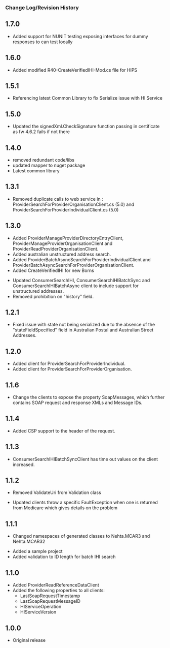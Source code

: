 ### Change Log/Revision History


1.7.0
------------------
* Added support for NUNIT testing exposing interfaces for dummy responses to can test locally

1.6.0
-----
* Added modified R40-CreateVerifiedIHI-Mod.cs file for HIPS


1.5.1
-----
* Referencing latest Common Library to fix Serialize issue with HI Service

1.5.0
-----
* Updated the signedXml.CheckSignature function passing in certificate as fw 4.6.2 fails if not there

1.4.0
-----
* removed redundant code/libs
* updated mapper to nuget package
* Latest common library

1.3.1
-----
* Removed duplicate calls to web service in :
  ProviderSearchForProviderOrganisationClient.cs (5.0) and ProviderSearchForProviderIndividualClient.cs (5.0)

1.3.0
-----
+ Added ProviderManageProviderDirectoryEntryClient, ProviderManageProviderOrganisationClient and ProviderReadProviderOrganisationClient.
+ Added australian unstructured address search.
+ Added ProviderBatchAsyncSearchForProviderIndividualClient and ProviderBatchAsyncSearchForProviderOrganisationClient.
+ Added CreateVerifiedIHI for new Borns
* Updated ConsumerSearchIHI, ConsumerSearchIHIBatchSync and ConsumerSearchIHIBatchAsync client to include support for unstructured addresses.
* Removed prohibition on "history" field.


1.2.1
-----
* Fixed issue with state not being serialized due to the absence of the "stateFieldSpecified" field in Australian Postal and Australian Street Addresses.


1.2.0
-----
+ Added client for ProviderSearchForProviderIndividual.
+ Added client for ProviderSearchForProviderOrganisation.


1.1.6
-----
* Change the clients to expose the property SoapMessages, which further contains SOAP request and response XMLs and Message IDs.


1.1.4
-----
+ Added CSP support to the header of the request.


1.1.3
-----
* ConsumerSearchIHIBatchSyncClient has time out values on the client increased.


1.1.2
-----
- Removed ValidateUri from Validation class
* Updated clients throw a specific FaultException when one is returned from Medicare which gives details on the problem


1.1.1
-----
* Changed namespaces of generated classes to Nehta.MCAR3 and Nehta.MCAR32
+ Added a sample project
+ Added validation to ID length for batch IHI search


1.1.0
-----
+ Added ProviderReadReferenceDataClient
+ Added the following properties to all clients:
   - LastSoapRequestTimestamp
   - LastSoapRequestMessageID
   - HIServiceOperation
   - HIServiceVersion


1.0.0
-----
+ Original release









